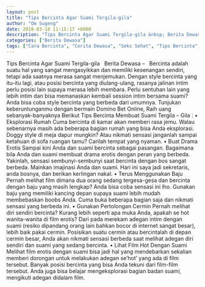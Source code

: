 ```yaml
---
layout: post
title: "Tips Bercinta Agar Suami Tergila-gila"
author: "Om Sugeng"
date: 2018-03-18 11:15:17 +0000
description: "Tips Bercinta Agar Suami Tergila-gila &nbsp; Berita Dewasa &#8211;\u00a0 \u00a0Bercinta adalah suatu hal yang sangat mengasyikkan dan memiliki kesenangan sendiri, tetapi ada saatnya merasa sangat menjemukan. D..."
categories: ["Berita Dewasa"]
tags: ["Cara Bercinta", "Cerita Dewasa", "Seks Sehat", "Tips Bercinta", "Tips Memuaskan Hasrat"]
---
```



Tips Bercinta Agar Suami Tergila-gila
&nbsp;
Berita Dewasa &#8211;   Bercinta adalah suatu hal yang sangat mengasyikkan dan memiliki kesenangan sendiri, tetapi ada saatnya merasa sangat menjemukan. Dengan style bercinta yang itu-itu lagi, atau posisi bercinta yang diulang-ulang, rasanya jalinan intim perlu posisi lain supaya merasa lebih membara.
Perlu sentuhan lain yang lebih intim dan bisa memanaskan kembali session intim bersama suami? Anda bisa coba style bercinta yang berbeda dari umumnya.
Tunjukan keberuntunganmu dengan bermain Domino Bet Online, Raih uang sebanyak-banyaknya
Berikut Tips Bercinta Membuat Suami Tergila – Gila :
• Eksplorasi Rumah
Cuma bercinta di kamar akan memberi rasa jemu. Walau sebenarnya masih ada beberapa bagian rumah yang bisa Anda eksplorasi. Doggy style di meja dapur mungkin? Atau nikmati sensasi janganlah sampai ketahuan di sofa ruangan tamu? Carilah tempat yang nyaman.
• Buat Drama Erotis
Sampai kini Anda dan suami bercinta sebagai pasangan. Bagaimana bila Anda dan suami membuat drama erotis dengan peran yang berbeda. Yakinlah, sensasi sembunyi-sembunyi saat bercinta dengan bos sangat berbeda. Mainkan imajinasi Anda dan suami. Hari ini saya jadi sekretaris, anda bosnya, dan berikan kerlingan nakal.
• Terus Menggunakan Baju
Pernah melihat film dimana dua orang sedang tergesa-gesa dan bercinta dengan baju yang masih lengkap? Anda bisa coba sensasi ini lho. Gunakan baju yang memiliki kancing depan supaya suami lebih mudah membebaskan boobs Anda. Cuma buka beberapa bagian saja dan nikmati sensasi yang berbeda ini.
• Gunakan Pertolongan Cermin
Pernah melihat diri sendiri bercinta? Kurang lebih seperti apa muka Anda, apakah se hot wanita-wanita di film erotis? Dari pada merekam adegan intim dengan suami (resiko dipandang orang lain bahkan bocor di internet sangat besar), lebih baik pakai cermin. Posisikan suatu cermin atau bercintalah di depan cermin besar, Anda akan nikmati sensasi berbeda saat melihat adegan diri sendiri dan suami yang sedang bercinta.
• Lihat Film Hot Dengan Suami
Melihat film erotis dengan suami bisa jadi hal yang mendebarkan sekalian memberi dorongan untuk melakukan adegan se’hot’ yang ada di film tersebut. Banyak posisi bercinta yang bisa Anda tekuni dari film-film tersebut. Anda juga bisa belajar mengeksplorasi bagian badan suami, mengikuti adegan didalam film.
